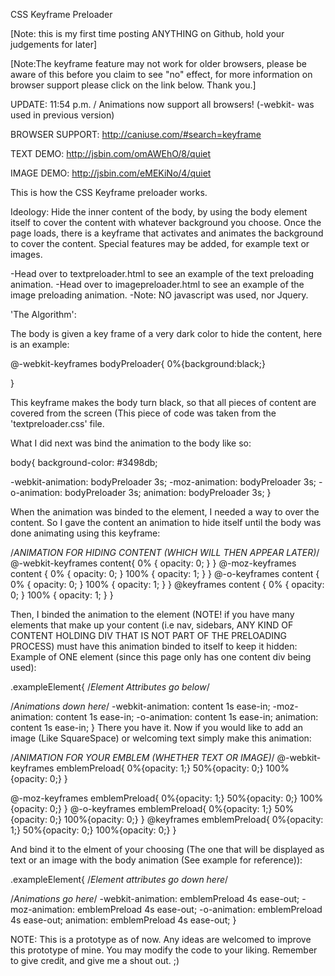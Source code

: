 CSS Keyframe Preloader

[Note: this is my first time posting ANYTHING on Github, hold your judgements for later]

[Note:The keyframe feature may not work for older browsers, please be aware of this before you claim to see "no" effect, for more information
on browser support please click on the link below. Thank you.]

UPDATE: 11:54 p.m. / Animations now support all browsers! (-webkit- was used in previous version) 

BROWSER SUPPORT: http://caniuse.com/#search=keyframe

TEXT DEMO: http://jsbin.com/omAWEhO/8/quiet

IMAGE DEMO: http://jsbin.com/eMEKiNo/4/quiet

This is how the CSS Keyframe preloader works.

Ideology: Hide the inner content of the body, by using the body element itself to cover the content with whatever background you choose. Once the page loads, there is a keyframe that activates and animates the background to cover the content. Special features may be added, for example text or images.

-Head over to textpreloader.html to see an example of the text preloading animation. -Head over to imagepreloader.html to see an example of the image preloading animation. -Note: NO javascript was used, nor Jquery.

'The Algorithm':

The body is given a key frame of a very dark color to hide the content, here is an example:

@-webkit-keyframes bodyPreloader{ 0%{background:black;}

}

This keyframe makes the body turn black, so that all pieces of content are covered from the screen (This piece of code was taken from the 'textpreloader.css' file.

What I did next was bind the animation to the body like so:

body{
background-color: #3498db;


-webkit-animation: bodyPreloader 3s;
-moz-animation: bodyPreloader 3s;
-o-animation: bodyPreloader 3s;
animation: bodyPreloader 3s;
}

When the animation was binded to the element, I needed a way to over the content. So I gave the content an animation to hide itself until the body was done animating using this keyframe:

/*ANIMATION FOR HIDING CONTENT (WHICH WILL THEN APPEAR LATER)*/
@-webkit-keyframes content{
  0%   { opacity: 0; }
}
@-moz-keyframes content {
  0%   { opacity: 0; }
  100% { opacity: 1; }
}
@-o-keyframes content {
  0%   { opacity: 0; }
  100% { opacity: 1; }
}
@keyframes content {
  0%   { opacity: 0; }
  100% { opacity: 1; }
}


Then, I binded the animation to the element (NOTE! if you have many elements that make up your content (i.e nav, sidebars, ANY KIND OF CONTENT HOLDING DIV THAT IS NOT PART OF THE PRELOADING PROCESS) must have this animation binded to itself to keep it hidden: Example of ONE element (since this page only has one content div being used):

.exampleElement{
/*Element Attributes go below*/

/*Animations down here*/
 -webkit-animation: content 1s ease-in;
   -moz-animation: content 1s ease-in;
   -o-animation: content 1s ease-in;
   animation: content 1s ease-in;
}
There you have it. Now if you would like to add an image (Like SquareSpace) or welcoming text simply make this animation:

/*ANIMATION FOR YOUR EMBLEM (WHETHER TEXT OR IMAGE)*/
@-webkit-keyframes emblemPreload{
  0%{opacity: 1;}
  50%{opacity: 0;}
  100%{opacity: 0;}
}

@-moz-keyframes emblemPreload{
  0%{opacity: 1;}
  50%{opacity: 0;}
  100%{opacity: 0;}
}
@-o-keyframes emblemPreload{
  0%{opacity: 1;}
  50%{opacity: 0;}
  100%{opacity: 0;}
}
@keyframes emblemPreload{
  0%{opacity: 1;}
  50%{opacity: 0;}
  100%{opacity: 0;}
}

And bind it to the elment of your choosing (The one that will be displayed as text or an image with the body animation (See example for reference)):

.exampleElement{
 /*Element attributes go down here*/
 
 
 /*Animations go here*/
  -webkit-animation: emblemPreload 4s ease-out;
  -moz-animation: emblemPreload 4s ease-out;
  -o-animation: emblemPreload 4s ease-out;
 animation: emblemPreload 4s ease-out;
}

NOTE: This is a prototype as of now. Any ideas are welcomed to improve this prototype of mine. You may modify the code to your liking. Remember to give credit, and give me a shout out. ;)
